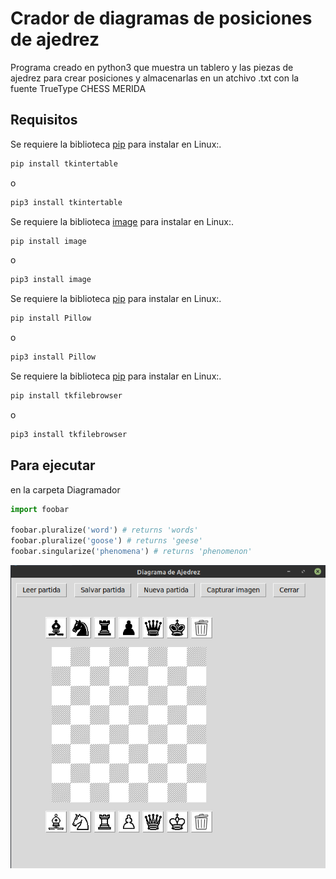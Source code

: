 # Crador de diagramas de posiciones de ajedrez

Programa creado en python3 que muestra un tablero y las piezas de 
ajedrez para crear posiciones y almacenarlas en un atchivo .txt 
con la fuente TrueType CHESS MERIDA

## Requisitos

Se requiere la biblioteca  [pip](https://pypi.org/project/tkintertable/) para instalar en Linux:.

```bash
pip install tkintertable
```
o 

```bash
pip3 install tkintertable
```
Se requiere la biblioteca  [image](https://pypi.org/project/image/) para instalar en Linux:.

```bash
pip install image
```

o 

```bash
pip3 install image
```

Se requiere la biblioteca  [pip](https://pypi.org/project/Pillow/2.2.2/) para instalar en Linux:.

```bash
pip install Pillow
```
o 

```bash
pip3 install Pillow
```
Se requiere la biblioteca  [pip](https://pypi.org/project/tkfilebrowser/) para instalar en Linux:.

```bash
pip install tkfilebrowser
```
o 

```bash
pip3 install tkfilebrowser
```

## Para ejecutar

en la carpeta Diagramador

```python
import foobar

foobar.pluralize('word') # returns 'words'
foobar.pluralize('goose') # returns 'geese'
foobar.singularize('phenomena') # returns 'phenomenon'
```

![Alt text](ejecucion.png?raw=true "Title") 